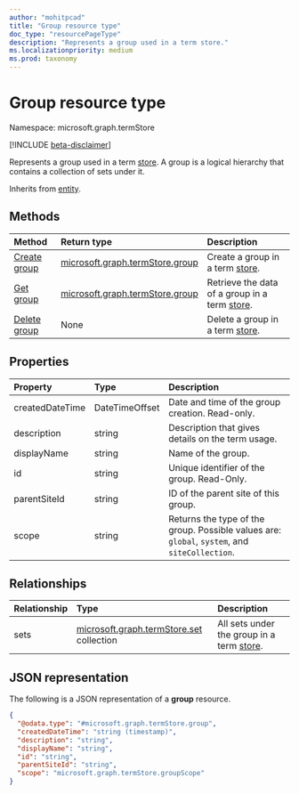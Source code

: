 ```yaml
---
author: "mohitpcad"
title: "Group resource type"
doc_type: "resourcePageType"
description: "Represents a group used in a term store."
ms.localizationpriority: medium
ms.prod: taxonomy
---
```


# Group resource type

Namespace: microsoft.graph.termStore

[!INCLUDE [beta-disclaimer](../../includes/beta-disclaimer.md)]


Represents a group used in a term [store](../resources/termstore-store.md). A group is a logical hierarchy that contains a collection of sets under it. 

Inherits from [entity](../resources/entity.md).


## Methods

| Method                                                   | Return type       |    Description|
|:---------------------------------------------------------|:------------------|:---------------------|
| [Create group](../api/termstore-group-post.md)                     | [microsoft.graph.termStore.group] | Create a group in a term [store].|
| [Get group](../api/termstore-group-get.md)                           | [microsoft.graph.termStore.group] | Retrieve the data of a group in a term [store].|
| [Delete group](../api/termstore-group-delete.md)                     | None |  Delete a group in a term [store].|

## Properties

| Property             | Type               | Description|
|:---------------------|:-------------------|:------------------------------------|
| createdDateTime      | DateTimeOffset     | Date and time of the group creation. Read-only.|
| description          | string             | Description that gives details on the term usage.|
| displayName          | string             | Name of the group.|
| id                   | string             | Unique identifier of the group. Read-Only.|
| parentSiteId         | string             | ID of the parent site of this group.|
| scope                | string             | Returns the type of the group. Possible values are: `global`, `system`, and `siteCollection`.|

## Relationships
| Relationship       | Type                        | Description|
|:-------------------|:----------------------------|:--------------------------|
| sets           | [microsoft.graph.termStore.set][] collection | All sets under the group in a term [store].|

## JSON representation

The following is a JSON representation of a **group** resource.
<!-- {
  "blockType": "resource",
  "keyProperty": "id",
  "@odata.type": "microsoft.graph.termStore.group",
  "baseType": "microsoft.graph.entity",
  "openType": false
}
-->
```json
{
  "@odata.type": "#microsoft.graph.termStore.group",
  "createdDateTime": "string (timestamp)",
  "description": "string",
  "displayName": "string",
  "id": "string",
  "parentSiteId": "string",
  "scope": "microsoft.graph.termStore.groupScope"
}
```



[identitySet]: identitySet.md
[microsoft.graph.termStore.set]: termstore-set.md
[microsoft.graph.termStore.group]: termstore-group.md
[microsoft.graph.termStore.store]: termstore-store.md
[store]: ../resources/termstore-store.md
[group]: ../resources/termstore-group.md
[set]: ../resources/termstore-set.md
<!--
{
  "type": "#page.annotation",
  "description": "TermGroup is the entity used for managing permissions for the termSets in termStore",
  "keywords": "termGroup,facet,resource",
  "section": "documentation",
  "tocPath": "TermGroup",
  "tocBookmarks": {
    "Resources/termStore.group": "#"
  },
  "suppressions": []
}
-->


